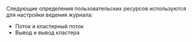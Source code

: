 Следующие определения пользовательских ресурсов используются для настройки ведения журнала:

-	Поток и кластерный поток
-	Вывод и вывод кластера
